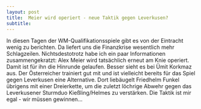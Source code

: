 ```yaml
---
layout: post
title:  Meier wird operiert - neue Taktik gegen Leverkusen?
subtitle:  
---
```


In diesen Tagen der WM-Qualifikationsspiele gibt es von der Eintracht wenig zu berichten. Da liefert uns die Finanzkrise wesentlich mehr Schlagzeilen. Nichtsdestotrotz habe ich ein paar Informationen zusammengekratzt: Alex Meier wird tatsächlich erneut am Knie operiert. Damit ist für ihn die Hinrunde gelaufen. Besser sieht es bei Ümit Korkmaz aus. Der Österreicher trainiert gut mit und ist vielleicht bereits für das Spiel gegen Leverkusen eine Alternative. Dort liebäugelt Friedhelm Funkel übrigens mit einer Dreierkette, um die zuletzt löchrige Abwehr gegen das Leverkusener Sturmduo Kießling/Helmes zu verstärken. Die Taktik ist mir egal - wir müssen gewinnen...


